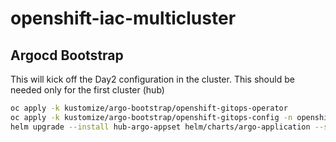 # openshift-iac-multicluster





## Argocd Bootstrap

This will kick off the Day2 configuration in the cluster.
This should be needed only for the first cluster (hub)

```sh
oc apply -k kustomize/argo-bootstrap/openshift-gitops-operator
oc apply -k kustomize/argo-bootstrap/openshift-gitops-config -n openshift-gitops
helm upgrade --install hub-argo-appset helm/charts/argo-application --set clusters={hub} -n openshift-gitops
```
